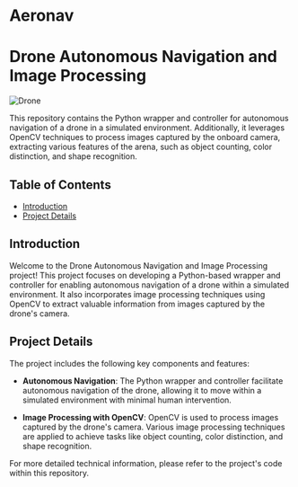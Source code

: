 # Aeronav
# Drone Autonomous Navigation and Image Processing

![Drone](drone_image.jpg)

This repository contains the Python wrapper and controller for autonomous navigation of a drone in a simulated environment. Additionally, it leverages OpenCV techniques to process images captured by the onboard camera, extracting various features of the arena, such as object counting, color distinction, and shape recognition.

## Table of Contents

- [Introduction](#introduction)
- [Project Details](#project-details)

## Introduction

Welcome to the Drone Autonomous Navigation and Image Processing project! This project focuses on developing a Python-based wrapper and controller for enabling autonomous navigation of a drone within a simulated environment. It also incorporates image processing techniques using OpenCV to extract valuable information from images captured by the drone's camera.

## Project Details

The project includes the following key components and features:

- **Autonomous Navigation**: The Python wrapper and controller facilitate autonomous navigation of the drone, allowing it to move within a simulated environment with minimal human intervention.

- **Image Processing with OpenCV**: OpenCV is used to process images captured by the drone's camera. Various image processing techniques are applied to achieve tasks like object counting, color distinction, and shape recognition.

For more detailed technical information, please refer to the project's code within this repository.

